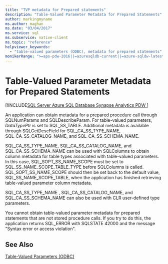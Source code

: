 ```yaml
---
title: "TVP metadata for Prepared statements"
description: "Table-Valued Parameter Metadata for Prepared Statements"
author: markingmyname
ms.author: maghan
ms.date: "03/04/2017"
ms.service: sql
ms.subservice: native-client
ms.topic: "reference"
helpviewer_keywords:
  - "table-valued parameters (ODBC), metadata for prepared statements"
monikerRange: ">=aps-pdw-2016||=azuresqldb-current||=azure-sqldw-latest||>=sql-server-2016||>=sql-server-linux-2017||=azuresqldb-mi-current"
---
```

# Table-Valued Parameter Metadata for Prepared Statements
[!INCLUDE[SQL Server Azure SQL Database Synapse Analytics PDW ](../../includes/applies-to-version/sql-asdb-asdbmi-asa-pdw.md)]

  An application can obtain metadata for a prepared procedure call through SQLNumParams and SQLDescribeParam. For table-valued parameters, *DataTypePtr* is set to SQL_SS_TABLE. Additional metadata is available through SQLGetDescField for SQL_CA_SS_TYPE_NAME, SQL_CA_SS_CATALOG_NAME, and SQL_CA_SS_SCHEMA_NAME.  
  
 SQL_CA_SS_TYPE_NAME, SQL_CA_SS_CATALOG_NAME, and SQL_CA_SS_SCHEMA_NAME can be used with SQLColumns to obtain column metadata for table types associated with table-valued parameters. In this case, SQL_SOPT_SS_NAME_SCOPE must be set to SQL_SS_NAME_SCOPE_TABLE_TYPE before SQLColumns is called. SQL_SOPT_SS_NAME_SCOPE should then be set back to the default value, SQL_SS_NAME_SCOPE_TABLE, when the application has finished retrieving table-valued parameter column metadata.  
  
 SQL_CA_SS_TYPE_NAME , SQL_CA_SS_CATALOG_NAME, and SQL_CA_SS_SCHEMA_NAME can also be used with CLR user-defined type parameters.  
  
 You cannot obtain table-valued parameter metadata for prepared statements that are not stored procedure calls. If you try to do this, the application returns SQL_ERROR with SQLSTATE 42000 and the message "Syntax error or access violation".  
  
## See Also  
 [Table-Valued Parameters &#40;ODBC&#41;](../../relational-databases/native-client-odbc-table-valued-parameters/table-valued-parameters-odbc.md)  
  
  

